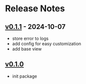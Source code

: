 # Release Notes

## [v0.1.1](#) - 2024-10-07

* store error to logs
* add config for easy customization
* add base view

## [v0.1.0](#)
* init package
